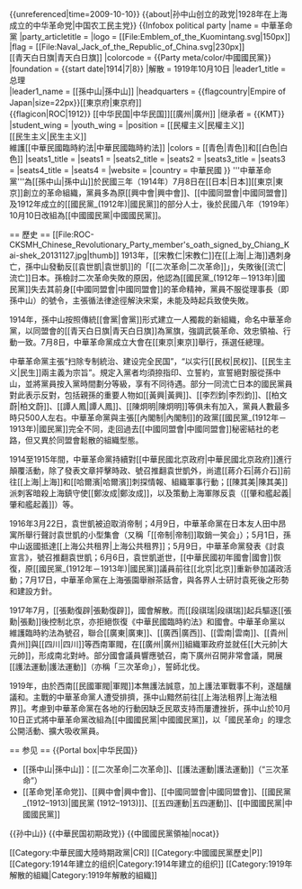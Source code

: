 {{unreferenced|time=2009-10-10}}
{{about|孙中山创立的政党|1928年在上海成立的中华革命党|中国农工民主党}}
{{Infobox political party
 |name          = 中華革命黨
 |party_articletitle = 
|logo = [[File:Emblem_of_the_Kuomintang.svg|150px]]
|flag  = [[File:Naval_Jack_of_the_Republic_of_China.svg|230px]]<br>[[青天白日旗|青天白日旗]]
 |colorcode = {{Party meta/color/中國國民黨}}
 |foundation    = {{start date|1914|7|8}}
 |解散          = 1919年10月10日
 |leader1_title = 总理       
 |leader1_name  = [[孫中山|孫中山]]
 |headquarters  = {{flagcountry|Empire of Japan|size=22px}}[[東京府|東京府]]<br />{{flagicon|ROC|1912}} [[中华民国|中华民国]][[廣州|廣州]]
 |继承者        = {{KMT}}
 |student_wing  = 
 |youth_wing    = 
 |position      = [[民權主义|民權主义]]<br />[[民生主义|民生主义]]<br />維護[[中華民國臨時約法|中華民國臨時約法]]
 |colors        = [[青色|青色]]和[[白色|白色]]
 |seats1_title  = 
 |seats1        = 
 |seats2_title  = 
 |seats2        = 
 |seats3_title  =
 |seats3        = 
 |seats4_title  =
 |seats4        = 
 |website       = 
 |country       = 中華民國
}}
'''中華革命黨'''為[[孫中山|孫中山]]於民國三年（1914年）7月8日在[[日本|日本]][[東京|東京]]創立的革命組織，黨員多為原[[興中會|興中會]]、[[中國同盟會|中國同盟會]]及1912年成立的[[國民黨_(1912年)|國民黨]]的部分人士，後於民國八年（1919年）10月10日改組為[[中國國民黨|中國國民黨]]。

== 歷史 ==
[[File:ROC-CKSMH_Chinese_Revolutionary_Party_member's_oath_signed_by_Chiang_Kai-shek_20131127.jpg|thumb]]
1913年，[[宋教仁|宋教仁]]在[[上海|上海]]遇刺身亡，孫中山發動反[[袁世凱|袁世凱]]的「[[二次革命|二次革命]]」，失敗後[[流亡|流亡]]日本。孫檢討二次革命失敗的原因，他認為[[國民黨_(1912年－1913年)|國民黨]]失去其前身[[中國同盟會|中國同盟會]]的革命精神，黨員不服從理事長（即孫中山）的號令，主張循法律途徑解決宋案，未能及時起兵致使失敗。

1914年，孫中山按照傳統[[會黨|會黨]]形式建立一人獨裁的新組織，命名中華革命黨，以同盟會的[[青天白日旗|青天白日旗]]為黨旗，強調武裝革命、效忠領袖、行動一致。7月8日，中華革命黨成立大會在[[東京|東京]]舉行，孫選任總理。

中華革命黨主張“扫除专制統治、建设完全民国”，“以实行[[民权|民权]]、[[民生主义|民生]]兩主義为宗旨”。規定入黨者均須捺指印、立誓約，宣誓絕對服從孫中山，並將黨員按入黨時間劃分等級，享有不同待遇。部分一同流亡日本的國民黨員對此表示反對，包括親孫的重要人物如[[黃興|黃興]]、[[李烈鈞|李烈鈞]]、[[柏文蔚|柏文蔚]]、[[譚人鳳|譚人鳳]]、[[陳炯明|陳炯明]]等俱未有加入，黨員人數最多時只500人左右。中華革命黨與主張[[內閣制|內閣制]]的政黨[[國民黨_(1912年－1913年)|國民黨]]完全不同，走回過去[[中國同盟會|中國同盟會]]秘密結社的老路，但又異於同盟會鬆散的組織型態。

1914至1915年間，中華革命黨持續對[[中華民國北京政府|中華民國北京政府]]進行顛覆活動，除了發表文章抨擊時政、號召推翻袁世凱外，尚遣[[蔣介石|蔣介石]]前往[[上海|上海]]和[[哈爾濱|哈爾濱]]刺探情報、組織軍事行動；[[陳其美|陳其美]]派刺客暗殺上海鎮守使[[鄭汝成|鄭汝成]]，以及策動上海軍隊反袁（[[肇和艦起義|肇和艦起義]]）等。

1916年3月22日，袁世凱被迫取消帝制；4月9日，中華革命黨在日本友人田中昂寓所舉行聲討袁世凱的小型集會（又稱「[[帝制|帝制]]取銷一笑会」）；5月1日，孫中山返國抵達[[上海公共租界|上海公共租界]]；5月9日，中華革命黨發表《討袁宣言》，號召推翻袁世凱；6月6日，袁世凱逝世，[[中華民國初年國會|國會]]恢復，原[[國民黨_(1912年－1913年)|國民黨]]議員前往[[北京|北京]]重新參加議政活動；7月17日，中華革命黨在上海張園舉辦茶話會，與各界人士研討袁死後之形勢和建設方針。

1917年7月，[[張勳復辟|張勳復辟]]，國會解散。而[[段祺瑞|段祺瑞]]起兵驅逐[[張勳|張勳]]後控制北京，亦拒絕恢復《中華民國臨時約法》和國會。中華革命黨以維護臨時約法為號召，聯合[[廣東|廣東]]、[[廣西|廣西]]、[[雲南|雲南]]、[[貴州|貴州]]與[[四川|四川]]等西南軍閥，在[[廣州|廣州]]組織軍政府並就任[[大元帥|大元帥]]，形成南北對峙。部分國會議員響應號召，南下廣州召開非常會議，開展[[護法運動|護法運動]]（亦稱「三次革命」），誓師北伐。

1919年，由於西南[[民國軍閥|軍閥]]本無護法誠意，加上護法軍戰事不利，遂醞釀議和。主戰的中華革命黨人遭受排擠，孫中山黯然前往[[上海法租界|上海法租界]]。考慮到中華革命黨在各地的行動因缺乏民眾支持而屢遭挫折，孫中山於10月10日正式將中華革命黨改組為[[中國國民黨|中國國民黨]]，以「國民革命」的理念公開活動、擴大吸收黨員。

== 参见 ==
{{Portal box|中华民国}}
* [[孫中山|孫中山]]：[[二次革命|二次革命]]、[[護法運動|護法運動]]（“三次革命”）
* [[革命党|革命党]]、[[興中會|興中會]]、[[中國同盟會|中國同盟會]]、[[國民黨_(1912–1913)|國民黨 (1912–1913)]]、[[五四運動|五四運動]]、[[中國國民黨|中國國民黨]]

{{孙中山}}
{{中華民国初期政党}}
{{中國國民黨領袖|nocat}}

[[Category:中華民國大陸時期政黨|CR]]
[[Category:中國國民黨歷史|P]]
[[Category:1914年建立的组织|Category:1914年建立的组织]]
[[Category:1919年解散的組織|Category:1919年解散的組織]]